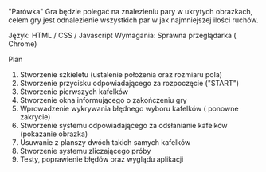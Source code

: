"Parówka"
Gra będzie polegać na znalezieniu pary w ukrytych obrazkach, celem gry jest odnalezienie wszystkich par w jak najmniejszej ilości ruchów. 

Język: HTML / CSS / Javascript
Wymagania: Sprawna przeglądarka ( Chrome)

Plan
1.	Stworzenie szkieletu (ustalenie położenia oraz rozmiaru pola)
2.	Stworzenie przycisku odpowiadającego za rozpoczęcie ("START")
3.	Stworzenie pierwszych kafelków
4.	Stworzenie okna informującego o zakończeniu gry 
5.	Wprowadzenie wykrywania błędnego wyboru kafelków ( ponowne zakrycie)
6.	Stworzenie systemu odpowiadającego za odsłanianie kafelków (pokazanie obrazka) 
7.	Usuwanie z planszy dwóch takich samych kafelków
8.	Stworzenie systemu zliczającego próby
9.	Testy, poprawienie błędów oraz wyglądu aplikacji
